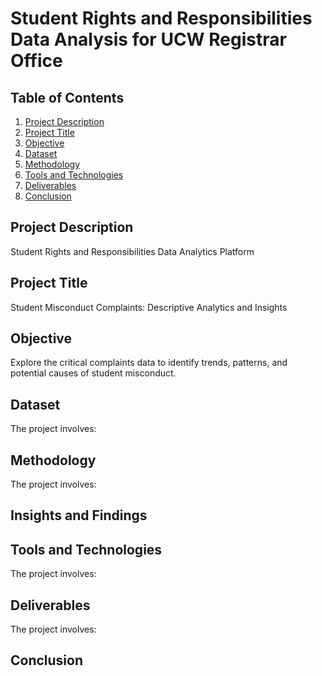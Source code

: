 # Student Rights and Responsibilities Data Analysis for UCW Registrar Office

## Table of Contents
1. [Project Description](#project-description)
2. [Project Title](#project-title)
3. [Objective](#objective)
4. [Dataset](#dataset)
5. [Methodology](#methodology)
6. [Tools and Technologies](#tools-and-technologies)
7. [Deliverables](#deliverables)
8. [Conclusion](#conclusion)

## Project Description
Student Rights and Responsibilities Data Analytics Platform

## Project Title
Student Misconduct Complaints: Descriptive Analytics and Insights

## Objective
Explore the critical complaints data to identify trends, patterns, and potential causes of student misconduct.


## Dataset
The project involves:


## Methodology
The project involves:


## Insights and Findings


## Tools and Technologies
The project involves:


## Deliverables
The project involves:

## Conclusion
